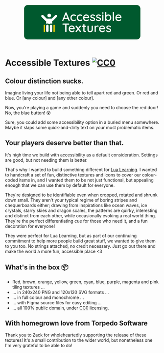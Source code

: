 <center>
    <img src="logo.png" alt="Accessible Textures logo">
</center>

<br>

<h1>
    Accessible Textures
    <a rel="license" href="http://creativecommons.org/publicdomain/zero/1.0/">
        <img src="http://i.creativecommons.org/p/zero/1.0/88x31.png" style="border-style: none;" alt="CC0" />
    </a>
</h1>

## Colour distinction sucks.

Imagine living your life not being able to tell apart red and green. Or red and blue. Or [any colour] and [any other colour].

Now, you're playing a game and suddenly you need to choose the red door! No, the blue button! 😵

Sure, you could add some accessibility option in a buried menu somewhere. Maybe it slaps some quick-and-dirty text on your most problematic items.

## Your players deserve better than that.

It's high time we build with accessibility as a default consideration. Settings are good, but not needing them is better.

That's why I wanted to build something different for [Lua Learning](https://twitter.com/LuaLearning). I wanted to handcraft a set of fun, distinctive textures and icons to cover our colour-coded items in, and I wanted them to be not just functional, but appealing enough that we can use them by default for everyone.

They're designed to be identifiable even when cropped, rotated and shrunk down small. They aren't your typical regime of boring stripes and chequerboards either; drawing from inspirations like ocean waves, ice crystals, starry skies and dragon scales, the patterns are quirky, interesting and distinct from each other, while occasionally evoking a real world thing. They're the perfect differentiating cue for those who need it, and a fun decoration for everyone!

They were perfect for Lua Learning, but as part of our continuing commitment to help more people build great stuff, we wanted to give them to you too. No strings attached, no credit necessary. Just go out there and make the world a more fun, accessible place <3

## What's in the box 📦

- Red, brown, orange, yellow, green, cyan, blue, purple, magenta and pink tiling textures ...
- ... in 240x240 PNG and 120x120 SVG formats ...
- ... in full colour and monochrome ...
- ... with Figma source files for easy editing ...
- ... all 100% public domain, under [CC0](http://creativecommons.org/publicdomain/zero/1.0/) licensing.

## With homegrown love from Torpedo Software

Thank you to Zack for wholeheartedly supporting the release of these textures! It's a small contribution to the wider world, but nonetheless one I'm very grateful to be able to do!
